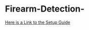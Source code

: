 # Firearm-Detection-

[Here is a Link to the Setup Guide](https://tensorflow-object-detection-api-tutorial.readthedocs.io/en/latest/install.html)
